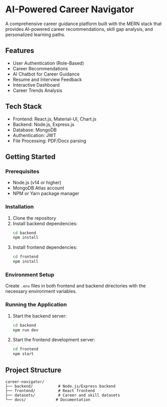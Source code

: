# AI-Powered Career Navigator

A comprehensive career guidance platform built with the MERN stack that provides AI-powered career recommendations, skill gap analysis, and personalized learning paths.

## Features

- User Authentication (Role-Based)
- Career Recommendations
- AI Chatbot for Career Guidance
- Resume and Interview Feedback
- Interactive Dashboard
- Career Trends Analysis

## Tech Stack

- Frontend: React.js, Material-UI, Chart.js
- Backend: Node.js, Express.js
- Database: MongoDB
- Authentication: JWT
- File Processing: PDF/Docx parsing

## Getting Started

### Prerequisites

- Node.js (v14 or higher)
- MongoDB Atlas account
- NPM or Yarn package manager

### Installation

1. Clone the repository
2. Install backend dependencies:
   ```bash
   cd backend
   npm install
   ```
3. Install frontend dependencies:
   ```bash
   cd frontend
   npm install
   ```

### Environment Setup

Create `.env` files in both frontend and backend directories with the necessary environment variables.

### Running the Application

1. Start the backend server:
   ```bash
   cd backend
   npm run dev
   ```

2. Start the frontend development server:
   ```bash
   cd frontend
   npm start
   ```

## Project Structure

```
career-navigator/
├── backend/           # Node.js/Express backend
├── frontend/          # React frontend
├── datasets/          # Career and skill datasets
└── docs/             # Documentation
```
